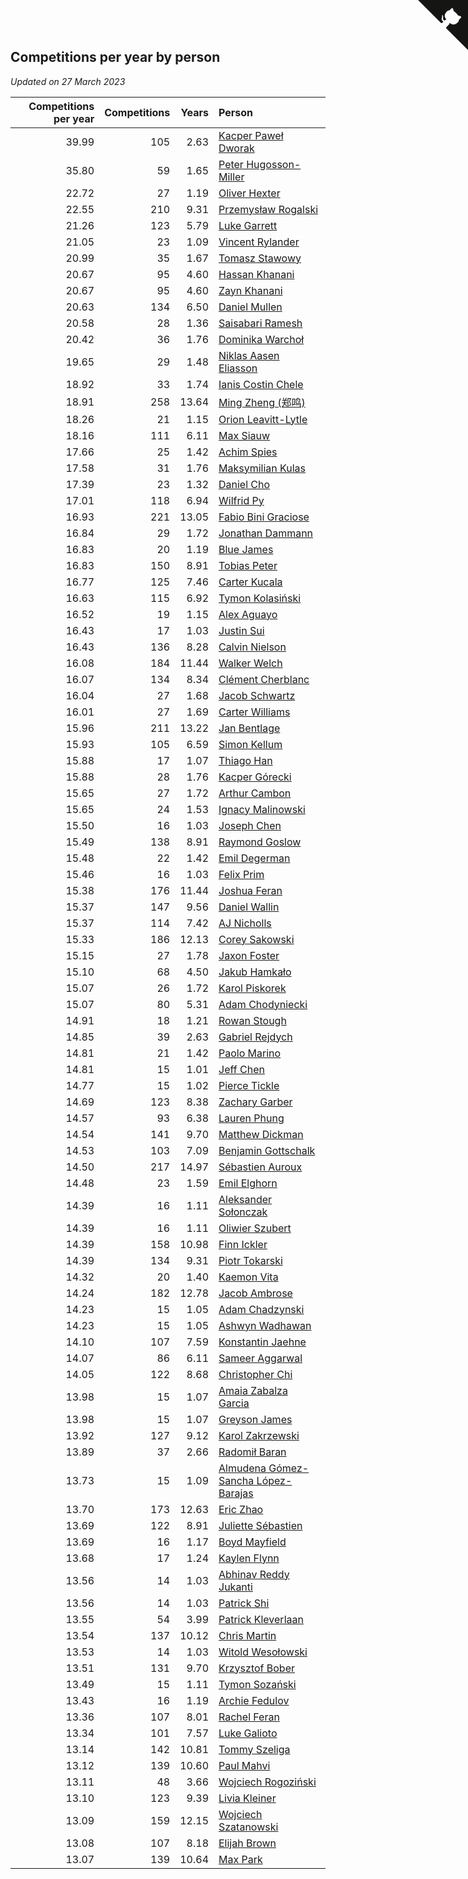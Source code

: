 ## Competitions per year by person

*Updated on 27 March 2023*

| Competitions per year | Competitions | Years | Person |
| ---: | ---: | ---: | :--- |
| 39.99 | 105 | 2.63 | [Kacper Paweł Dworak](https://www.worldcubeassociation.org/persons/2020DWOR01) |
| 35.80 | 59 | 1.65 | [Peter Hugosson-Miller](https://www.worldcubeassociation.org/persons/2021HUGO01) |
| 22.72 | 27 | 1.19 | [Oliver Hexter](https://www.worldcubeassociation.org/persons/2022HEXT01) |
| 22.55 | 210 | 9.31 | [Przemysław Rogalski](https://www.worldcubeassociation.org/persons/2013ROGA02) |
| 21.26 | 123 | 5.79 | [Luke Garrett](https://www.worldcubeassociation.org/persons/2017GARR05) |
| 21.05 | 23 | 1.09 | [Vincent Rylander](https://www.worldcubeassociation.org/persons/2022RYLA01) |
| 20.99 | 35 | 1.67 | [Tomasz Stawowy](https://www.worldcubeassociation.org/persons/2021STAW01) |
| 20.67 | 95 | 4.60 | [Hassan Khanani](https://www.worldcubeassociation.org/persons/2018KHAN26) |
| 20.67 | 95 | 4.60 | [Zayn Khanani](https://www.worldcubeassociation.org/persons/2018KHAN28) |
| 20.63 | 134 | 6.50 | [Daniel Mullen](https://www.worldcubeassociation.org/persons/2016MULL04) |
| 20.58 | 28 | 1.36 | [Saisabari Ramesh](https://www.worldcubeassociation.org/persons/2021RAME01) |
| 20.42 | 36 | 1.76 | [Dominika Warchoł](https://www.worldcubeassociation.org/persons/2021WARC01) |
| 19.65 | 29 | 1.48 | [Niklas Aasen Eliasson](https://www.worldcubeassociation.org/persons/2021ELIA01) |
| 18.92 | 33 | 1.74 | [Ianis Costin Chele](https://www.worldcubeassociation.org/persons/2021CHEL01) |
| 18.91 | 258 | 13.64 | [Ming Zheng (郑鸣)](https://www.worldcubeassociation.org/persons/2009ZHEN11) |
| 18.26 | 21 | 1.15 | [Orion Leavitt-Lytle](https://www.worldcubeassociation.org/persons/2022LEAV01) |
| 18.16 | 111 | 6.11 | [Max Siauw](https://www.worldcubeassociation.org/persons/2017SIAU02) |
| 17.66 | 25 | 1.42 | [Achim Spies](https://www.worldcubeassociation.org/persons/2021SPIE01) |
| 17.58 | 31 | 1.76 | [Maksymilian Kulas](https://www.worldcubeassociation.org/persons/2021KULA02) |
| 17.39 | 23 | 1.32 | [Daniel Cho](https://www.worldcubeassociation.org/persons/2021CHOD01) |
| 17.01 | 118 | 6.94 | [Wilfrid Py](https://www.worldcubeassociation.org/persons/2016PYWI01) |
| 16.93 | 221 | 13.05 | [Fabio Bini Graciose](https://www.worldcubeassociation.org/persons/2010GRAC02) |
| 16.84 | 29 | 1.72 | [Jonathan Dammann](https://www.worldcubeassociation.org/persons/2021DAMM01) |
| 16.83 | 20 | 1.19 | [Blue James](https://www.worldcubeassociation.org/persons/2022JAME01) |
| 16.83 | 150 | 8.91 | [Tobias Peter](https://www.worldcubeassociation.org/persons/2014PETE03) |
| 16.77 | 125 | 7.46 | [Carter Kucala](https://www.worldcubeassociation.org/persons/2015KUCA01) |
| 16.63 | 115 | 6.92 | [Tymon Kolasiński](https://www.worldcubeassociation.org/persons/2016KOLA02) |
| 16.52 | 19 | 1.15 | [Alex Aguayo](https://www.worldcubeassociation.org/persons/2022AGUA01) |
| 16.43 | 17 | 1.03 | [Justin Sui](https://www.worldcubeassociation.org/persons/2022SUIJ01) |
| 16.43 | 136 | 8.28 | [Calvin Nielson](https://www.worldcubeassociation.org/persons/2014NIEL03) |
| 16.08 | 184 | 11.44 | [Walker Welch](https://www.worldcubeassociation.org/persons/2011WELC01) |
| 16.07 | 134 | 8.34 | [Clément Cherblanc](https://www.worldcubeassociation.org/persons/2014CHER05) |
| 16.04 | 27 | 1.68 | [Jacob Schwartz](https://www.worldcubeassociation.org/persons/2021SCHW01) |
| 16.01 | 27 | 1.69 | [Carter Williams](https://www.worldcubeassociation.org/persons/2021WILL06) |
| 15.96 | 211 | 13.22 | [Jan Bentlage](https://www.worldcubeassociation.org/persons/2010BENT01) |
| 15.93 | 105 | 6.59 | [Simon Kellum](https://www.worldcubeassociation.org/persons/2016KELL12) |
| 15.88 | 17 | 1.07 | [Thiago Han](https://www.worldcubeassociation.org/persons/2022HANT01) |
| 15.88 | 28 | 1.76 | [Kacper Górecki](https://www.worldcubeassociation.org/persons/2021GORE01) |
| 15.65 | 27 | 1.72 | [Arthur Cambon](https://www.worldcubeassociation.org/persons/2021CAMB01) |
| 15.65 | 24 | 1.53 | [Ignacy Malinowski](https://www.worldcubeassociation.org/persons/2021MALI02) |
| 15.50 | 16 | 1.03 | [Joseph Chen](https://www.worldcubeassociation.org/persons/2022CHEN16) |
| 15.49 | 138 | 8.91 | [Raymond Goslow](https://www.worldcubeassociation.org/persons/2014GOSL01) |
| 15.48 | 22 | 1.42 | [Emil Degerman](https://www.worldcubeassociation.org/persons/2021DEGE01) |
| 15.46 | 16 | 1.03 | [Felix Prim](https://www.worldcubeassociation.org/persons/2022PRIM01) |
| 15.38 | 176 | 11.44 | [Joshua Feran](https://www.worldcubeassociation.org/persons/2011FERA01) |
| 15.37 | 147 | 9.56 | [Daniel Wallin](https://www.worldcubeassociation.org/persons/2013WALL03) |
| 15.37 | 114 | 7.42 | [AJ Nicholls](https://www.worldcubeassociation.org/persons/2015NICH04) |
| 15.33 | 186 | 12.13 | [Corey Sakowski](https://www.worldcubeassociation.org/persons/2011SAKO01) |
| 15.15 | 27 | 1.78 | [Jaxon Foster](https://www.worldcubeassociation.org/persons/2021FOST01) |
| 15.10 | 68 | 4.50 | [Jakub Hamkało](https://www.worldcubeassociation.org/persons/2018HAMK01) |
| 15.07 | 26 | 1.72 | [Karol Piskorek](https://www.worldcubeassociation.org/persons/2021PISK01) |
| 15.07 | 80 | 5.31 | [Adam Chodyniecki](https://www.worldcubeassociation.org/persons/2017CHOD02) |
| 14.91 | 18 | 1.21 | [Rowan Stough](https://www.worldcubeassociation.org/persons/2022STOU01) |
| 14.85 | 39 | 2.63 | [Gabriel Rejdych](https://www.worldcubeassociation.org/persons/2020REJD01) |
| 14.81 | 21 | 1.42 | [Paolo Marino](https://www.worldcubeassociation.org/persons/2021MARI04) |
| 14.81 | 15 | 1.01 | [Jeff Chen](https://www.worldcubeassociation.org/persons/2022CHEN19) |
| 14.77 | 15 | 1.02 | [Pierce Tickle](https://www.worldcubeassociation.org/persons/2022TICK01) |
| 14.69 | 123 | 8.38 | [Zachary Garber](https://www.worldcubeassociation.org/persons/2014GARB01) |
| 14.57 | 93 | 6.38 | [Lauren Phung](https://www.worldcubeassociation.org/persons/2016PHUN02) |
| 14.54 | 141 | 9.70 | [Matthew Dickman](https://www.worldcubeassociation.org/persons/2013DICK01) |
| 14.53 | 103 | 7.09 | [Benjamin Gottschalk](https://www.worldcubeassociation.org/persons/2016GOTT01) |
| 14.50 | 217 | 14.97 | [Sébastien Auroux](https://www.worldcubeassociation.org/persons/2008AURO01) |
| 14.48 | 23 | 1.59 | [Emil Elghorn](https://www.worldcubeassociation.org/persons/2021ELGH01) |
| 14.39 | 16 | 1.11 | [Aleksander Sołonczak](https://www.worldcubeassociation.org/persons/2022SOLO01) |
| 14.39 | 16 | 1.11 | [Oliwier Szubert](https://www.worldcubeassociation.org/persons/2022SZUB01) |
| 14.39 | 158 | 10.98 | [Finn Ickler](https://www.worldcubeassociation.org/persons/2012ICKL01) |
| 14.39 | 134 | 9.31 | [Piotr Tokarski](https://www.worldcubeassociation.org/persons/2013TOKA01) |
| 14.32 | 20 | 1.40 | [Kaemon Vita](https://www.worldcubeassociation.org/persons/2021VITA01) |
| 14.24 | 182 | 12.78 | [Jacob Ambrose](https://www.worldcubeassociation.org/persons/2010AMBR01) |
| 14.23 | 15 | 1.05 | [Adam Chadzynski](https://www.worldcubeassociation.org/persons/2022CHAD02) |
| 14.23 | 15 | 1.05 | [Ashwyn Wadhawan](https://www.worldcubeassociation.org/persons/2022WADH02) |
| 14.10 | 107 | 7.59 | [Konstantin Jaehne](https://www.worldcubeassociation.org/persons/2015JAEH01) |
| 14.07 | 86 | 6.11 | [Sameer Aggarwal](https://www.worldcubeassociation.org/persons/2017AGGA01) |
| 14.05 | 122 | 8.68 | [Christopher Chi](https://www.worldcubeassociation.org/persons/2014CHIC01) |
| 13.98 | 15 | 1.07 | [Amaia Zabalza Garcia](https://www.worldcubeassociation.org/persons/2022GARC03) |
| 13.98 | 15 | 1.07 | [Greyson James](https://www.worldcubeassociation.org/persons/2022JAME02) |
| 13.92 | 127 | 9.12 | [Karol Zakrzewski](https://www.worldcubeassociation.org/persons/2014ZAKR01) |
| 13.89 | 37 | 2.66 | [Radomił Baran](https://www.worldcubeassociation.org/persons/2020BARA02) |
| 13.73 | 15 | 1.09 | [Almudena Gómez-Sancha López-Barajas](https://www.worldcubeassociation.org/persons/2022GOME03) |
| 13.70 | 173 | 12.63 | [Eric Zhao](https://www.worldcubeassociation.org/persons/2010ZHAO19) |
| 13.69 | 122 | 8.91 | [Juliette Sébastien](https://www.worldcubeassociation.org/persons/2014SEBA01) |
| 13.69 | 16 | 1.17 | [Boyd Mayfield](https://www.worldcubeassociation.org/persons/2022MAYF01) |
| 13.68 | 17 | 1.24 | [Kaylen Flynn](https://www.worldcubeassociation.org/persons/2022FLYN01) |
| 13.56 | 14 | 1.03 | [Abhinav Reddy Jukanti](https://www.worldcubeassociation.org/persons/2022JUKA01) |
| 13.56 | 14 | 1.03 | [Patrick Shi](https://www.worldcubeassociation.org/persons/2022SHIP01) |
| 13.55 | 54 | 3.99 | [Patrick Kleverlaan](https://www.worldcubeassociation.org/persons/2019KLEV01) |
| 13.54 | 137 | 10.12 | [Chris Martin](https://www.worldcubeassociation.org/persons/2013MART03) |
| 13.53 | 14 | 1.03 | [Witold Wesołowski](https://www.worldcubeassociation.org/persons/2022WESO01) |
| 13.51 | 131 | 9.70 | [Krzysztof Bober](https://www.worldcubeassociation.org/persons/2013BOBE01) |
| 13.49 | 15 | 1.11 | [Tymon Sozański](https://www.worldcubeassociation.org/persons/2022SOZA01) |
| 13.43 | 16 | 1.19 | [Archie Fedulov](https://www.worldcubeassociation.org/persons/2022FEDU01) |
| 13.36 | 107 | 8.01 | [Rachel Feran](https://www.worldcubeassociation.org/persons/2015FERA01) |
| 13.34 | 101 | 7.57 | [Luke Galioto](https://www.worldcubeassociation.org/persons/2015GALI02) |
| 13.14 | 142 | 10.81 | [Tommy Szeliga](https://www.worldcubeassociation.org/persons/2012SZEL01) |
| 13.12 | 139 | 10.60 | [Paul Mahvi](https://www.worldcubeassociation.org/persons/2012MAHV01) |
| 13.11 | 48 | 3.66 | [Wojciech Rogoziński](https://www.worldcubeassociation.org/persons/2019ROGO04) |
| 13.10 | 123 | 9.39 | [Livia Kleiner](https://www.worldcubeassociation.org/persons/2013KLEI03) |
| 13.09 | 159 | 12.15 | [Wojciech Szatanowski](https://www.worldcubeassociation.org/persons/2011SZAT01) |
| 13.08 | 107 | 8.18 | [Elijah Brown](https://www.worldcubeassociation.org/persons/2015BROW03) |
| 13.07 | 139 | 10.64 | [Max Park](https://www.worldcubeassociation.org/persons/2012PARK03) |


<a href="https://github.com/jonatanklosko/wca_statistics" class="github-corner" aria-label="View source on Github"><svg width="80" height="80" viewBox="0 0 250 250" style="fill:#151513; color:#fff; position: absolute; top: 0; border: 0; right: 0;" aria-hidden="true"><path d="M0,0 L115,115 L130,115 L142,142 L250,250 L250,0 Z"></path><path d="M128.3,109.0 C113.8,99.7 119.0,89.6 119.0,89.6 C122.0,82.7 120.5,78.6 120.5,78.6 C119.2,72.0 123.4,76.3 123.4,76.3 C127.3,80.9 125.5,87.3 125.5,87.3 C122.9,97.6 130.6,101.9 134.4,103.2" fill="currentColor" style="transform-origin: 130px 106px;" class="octo-arm"></path><path d="M115.0,115.0 C114.9,115.1 118.7,116.5 119.8,115.4 L133.7,101.6 C136.9,99.2 139.9,98.4 142.2,98.6 C133.8,88.0 127.5,74.4 143.8,58.0 C148.5,53.4 154.0,51.2 159.7,51.0 C160.3,49.4 163.2,43.6 171.4,40.1 C171.4,40.1 176.1,42.5 178.8,56.2 C183.1,58.6 187.2,61.8 190.9,65.4 C194.5,69.0 197.7,73.2 200.1,77.6 C213.8,80.2 216.3,84.9 216.3,84.9 C212.7,93.1 206.9,96.0 205.4,96.6 C205.1,102.4 203.0,107.8 198.3,112.5 C181.9,128.9 168.3,122.5 157.7,114.1 C157.9,116.9 156.7,120.9 152.7,124.9 L141.0,136.5 C139.8,137.7 141.6,141.9 141.8,141.8 Z" fill="currentColor" class="octo-body"></path></svg></a><style>.github-corner:hover .octo-arm{animation:octocat-wave 560ms ease-in-out}@keyframes octocat-wave{0%,100%{transform:rotate(0)}20%,60%{transform:rotate(-25deg)}40%,80%{transform:rotate(10deg)}}@media (max-width:500px){.github-corner:hover .octo-arm{animation:none}.github-corner .octo-arm{animation:octocat-wave 560ms ease-in-out}}</style>
